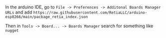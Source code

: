In the arduino IDE, go to `File -> Preferences -> Additonal Boards Manager URLs` and add `https://raw.githubusercontent.com/RetiaLLC/arduino-esp8266/main/package_retia_index.json`

Then in `Tools -> Board... -> Boards Manager` search for something like `nugget`
